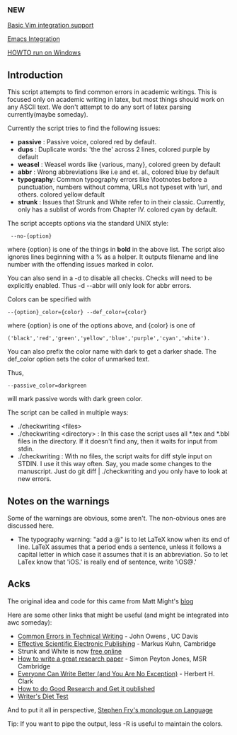 
### NEW 
[Basic Vim integration support](https://github.com/devd/Academic-Writing-Check/blob/master/inline-checks-for-vim.md)

[Emacs Integration](https://github.com/devd/Academic-Writing-Check/blob/master/use-with-emacs.md)

[HOWTO run on Windows](https://github.com/devd/Academic-Writing-Check/blob/master/windows.md)

## Introduction ##


This script attempts to find common errors in academic writings. This is focused only on academic writing in latex, but most things should work on any ASCII text. We don't attempt to do any sort of latex parsing currently(maybe someday).

Currently the script tries to find the following issues:    

-  __passive__ : Passive voice, colored red by default.
-  __dups__    : Duplicate words: 'the the' across 2 lines, colored purple by default
-  __weasel__  : Weasel words like {various, many}, colored green by default
-  __abbr__    : Wrong abbreviations like i.e and et. al., colored blue by default
-  __typography__: Common typography errors like \footnotes before a punctuation, numbers without comma, URLs not typeset with \url, and others. colored yellow default
- __strunk__ : Issues that Strunk and White refer to in their classic. Currently, only has a sublist of words from Chapter IV. colored cyan by default.

The script accepts options via the standard UNIX style:
     
     --no-{option} 
     
where {option} is one of the things in __bold__ in the above list. The script also ignores lines beginning with a % as a helper. It outputs filename and line number with the offending issues marked in color.

You can also send in a -d to disable all checks. Checks will need to be explicitly enabled. Thus -d --abbr will only look for abbr errors.

Colors can be specified with 

    --{option}_color={color} --def_color={color}

where {option} is one of the options above, and {color} is one of

    ('black','red','green','yellow','blue','purple','cyan','white').
    
You can also prefix the color name with dark to get a darker shade.
The def_color option sets the color of unmarked text.

Thus, 

    --passive_color=darkgreen

will mark passive words with dark green color.


The script can be called in multiple ways:

*  ./checkwriting &lt;files&gt;
*  ./checkwriting &lt;directory&gt; : In this case the script uses all &#42;.tex and &#42;.bbl files in the directory. If it doesn't find any, then it waits for input from stdin.
*  ./checkwriting : With no files, the script waits for diff style input on STDIN. I use it this way often. Say, you made some changes to the manuscript. Just do git diff | ./checkwriting and you only have to look at new errors.

## Notes on the warnings ##

Some of the warnings are obvious, some aren't. The non-obvious ones are discussed here.

* The typography warning: "add a \@" is to let LaTeX know when its end of line.
  LaTeX assumes that a period ends a sentence, unless it follows a capital
letter in which case it assumes that it is an abbreviation. So to let LaTex know that 'iOS.' is really end of sentence, write 'iOS\@.'


## Acks ##
The original idea and code for this came from Matt Might's [blog](http://matt.might.net/articles/shell-scripts-for-passive-voice-weasel-words-duplicates/)

Here are some other links that might be useful (and might be integrated
into awc someday):

* [Common Errors in Technical Writing](http://www.ece.ucdavis.edu/~jowens/commonerrors.html) - John Owens , UC Davis
* [Effective Scientific Electronic Publishing](http://www.cl.cam.ac.uk/~mgk25/publ-tips/) - Markus Kuhn, Cambridge
* Strunk and White is now [free online](http://www.bartleby.com/141/strunk1.html)
* [How to write a great research paper](http://research.microsoft.com/~simonpj/papers/giving-a-talk/writing-a-paper-slides.pdf) - Simon Peyton Jones, MSR Cambridge
* [Everyone Can Write Better (and You Are No Exception)](http://homepages.ed.ac.uk/martinc/msc/doc/hc.pdf) - Herbert H. Clark
* [How to do Good Research and Get it published](http://www.cs.ucr.edu/~eamonn/Keogh_SIGKDD09_tutorial.pdf)
* [Writer's Diet Test](http://www.writersdiet.com/WT.php)


And to put it all in perspective, [Stephen Fry's monologue on Language](http://www.youtube.com/watch?v=J7E-aoXLZGY)

Tip: If you want to pipe the output, less -R is useful to maintain the
colors.

